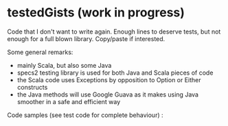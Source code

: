 testedGists (work in progress)
===========

Code that I don't want to write again. Enough lines to deserve tests, but not enough for a full blown library.
Copy/paste if interested.

Some general remarks:
- mainly Scala, but also some Java
- specs2 testing library is used for both Java and Scala pieces of code
- the Scala code uses Exceptions by opposition to Option or Either constructs
- the Java methods will use Google Guava as it makes using Java smoother in a safe and efficient way

Code samples (see test code for complete behaviour) :